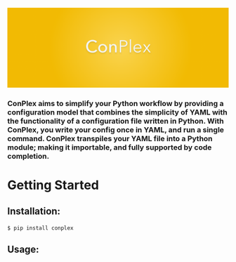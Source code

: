 ![](https://raw.githubusercontent.com/MichaelDylan77/ConPlex/master/logo.png?token=AdalQ4Ezc0A93ZrcTGIjpYDUSAwN6__Eks5cZa6YwA%3D%3D)

### ConPlex aims to simplify your Python workflow by providing a configuration model that combines the simplicity of YAML with the functionality of a configuration file written in Python. With ConPlex, you write your config once in YAML, and run a single command. ConPlex transpiles your YAML file into a Python module; making it importable, and fully supported by code completion.

# Getting Started

## Installation:

```
$ pip install conplex
```

## Usage:

